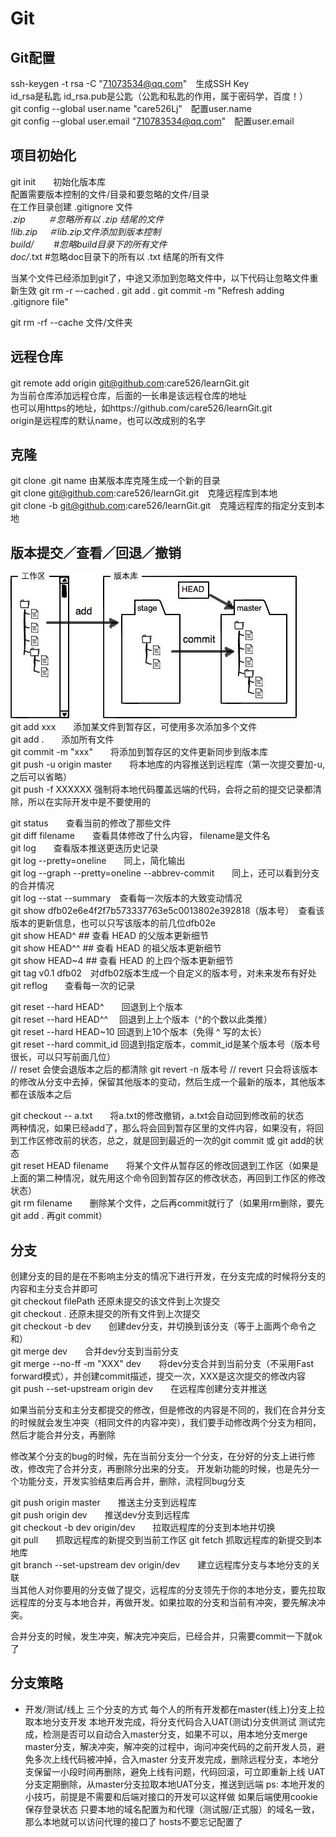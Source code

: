 # Git

## Git配置
ssh-keygen -t rsa -C "71073534@qq.com"　生成SSH Key    
id_rsa是私匙 id_rsa.pub是公匙（公匙和私匙的作用，属于密码学，百度！）   
git config --global user.name "care526Lj"　配置user.name   
git config --global user.email "710783534@qq.com"　配置user.email   

## 项目初始化
git init　　初始化版本库  
配置需要版本控制的文件/目录和要忽略的文件/目录  
在工作目录创建 .gitignore 文件  
*.zip　 　 ＃忽略所有以 .zip 结尾的文件  
!lib.zip　 ＃lib.zip文件添加到版本控制  
build/　　  #忽略build目录下的所有文件  
doc/*.txt   #忽略doc目录下的所有以 .txt 结尾的所有文件  

当某个文件已经添加到git了，中途又添加到忽略文件中，以下代码让忽略文件重新生效
git rm -r –-cached .
git add .
git commit -m "Refresh adding .gitignore file"

git rm -rf --cache 文件/文件夹

## 远程仓库
git remote add origin git@github.com:care526/learnGit.git　  
为当前仓库添加远程仓库，后面的一长串是该远程仓库的地址  
也可以用https的地址，如https://github.com/care526/learnGit.git  
origin是远程库的默认name，也可以改成别的名字  

## 克隆
git clone .git name  由某版本库克隆生成一个新的目录     
git clone git@github.com:care526/learnGit.git　克隆远程库到本地   
git clone -b <name> git@github.com:care526/learnGit.git　克隆远程库的指定分支到本地   

## 版本提交／查看／回退／撤销    
![image](./images/clipboard.png)   
git add xxx　　添加某文件到暂存区，可使用多次添加多个文件   
git add .　　添加所有文件   
git commit -m "xxx"　　将添加到暂存区的文件更新同步到版本库   
git push -u origin master　　将本地库的内容推送到远程库（第一次提交要加-u,之后可以省略）  
git push -f XXXXXX   强制将本地代码覆盖远端的代码，会将之前的提交记录都清除，所以在实际开发中是不要使用的

git status　　查看当前的修改了那些文件    
git diff filename　　查看具体修改了什么内容， filename是文件名  
git log　　查看版本推送更迭历史记录   
git log --pretty=oneline　　同上，简化输出    
git log --graph --pretty=oneline --abbrev-commit　　同上，还可以看到分支的合并情况    
git log --stat --summary　查看每一次版本的大致变动情况       
git show dfb02e6e4f2f7b573337763e5c0013802e392818（版本号）　查看该版本的更新信息，也可以只写该版本的前几位dfb02e   
git show HEAD^ ## 查看 HEAD 的父版本更新细节   
git show HEAD^^ ## 查看 HEAD 的祖父版本更新细节      
git show HEAD~4 ## 查看 HEAD 的上四个版本更新细节    
git tag v0.1 dfb02　对dfb02版本生成一个自定义的版本号，对未来发布有好处   
git reflog　　查看每一次的记录      

git reset --hard HEAD^　　回退到上个版本   
git reset --hard HEAD^^　 回退到上上个版本（^的个数以此类推）   
git reset --hard HEAD~10 回退到上10个版本（免得 ^ 写的太长）   
git reset --hard commit_id 回退到指定版本，commit_id是某个版本号（版本号很长，可以只写前面几位）   
// reset 会使会退版本之后的都清除
git revert -n 版本号
// revert 只会将该版本的修改从分支中去掉，保留其他版本的变动，然后生成一个最新的版本，其他版本都在该版本之后

git checkout -- a.txt　　将a.txt的修改撤销，a.txt会自动回到修改前的状态   
两种情况，如果已经add了，那么将会回到暂存区里的文件内容，如果没有，将回到工作区修改前的状态，总之，就是回到最近的一次的git commit 或 git add的状态   
git reset HEAD filename　　将某个文件从暂存区的修改回退到工作区（如果是上面的第二种情况，就先用这个命令回到暂存区的修改状态，再回到工作区的修改状态）   
git rm filename　　删除某个文件，之后再commit就行了（如果用rm删除，要先git add . 再git commit）   

## 分支
创建分支的目的是在不影响主分支的情况下进行开发，在分支完成的时候将分支的内容和主分支合并即可   
git checkout filePath   还原未提交的该文件到上次提交   
git checkout .   还原未提交的所有文件到上次提交  
git checkout -b dev　　创建dev分支，并切换到该分支（等于上面两个命令之和）   
git merge dev　　合并dev分支到当前分支   
git merge --no-ff -m "XXX" dev　　将dev分支合并到当前分支（不采用Fast forward模式），并创建commit描述，提交一次，XXX是这次提交的修改内容   
git push --set-upstream origin dev　　在远程库创建分支并推送   

如果当前分支和主分支都提交的修改，但是修改的内容是不同的，我们在合并分支的时候就会发生冲突（相同文件的内容冲突），我们要手动修改两个分支为相同，然后才能合并分支，再删除   

修改某个分支的bug的时候，先在当前分支分一个分支，在分好的分支上进行修改，修改完了合并分支，再删除分出来的分支。
开发新功能的时候，也是先分一个功能分支，开发实验结束后再合并，删除，流程同bug分支   

  
git push origin master　　推送主分支到远程库   
git push origin dev　　推送dev分支到远程库   
git checkout -b dev origin/dev　　拉取远程库的分支到本地并切换   
git pull　　抓取远程库的新提交到当前工作区
git fetch   抓取远程库的新提交到本地库  
git branch --set-upstream dev origin/dev　　建立远程库分支与本地分支的关联   
当其他人对你要用的分支做了提交，远程库的分支领先于你的本地分支，要先拉取远程库的分支与本地合并，再做开发。如果拉取的分支和当前有冲突，要先解决冲突。 

合并分支的时候，发生冲突，解决完冲突后，已经合并，只需要commit一下就ok了

## 分支策略
- 开发/测试/线上 三个分支的方式
  每个人的所有开发都在master(线上)分支上拉取本地分支开发
  本地开发完成，将分支代码合入UAT(测试)分支供测试
  测试完成，检测是否可以自动合入master分支，如果不可以，用本地分支merge master分支，解决冲突，解冲突的过程中，询问冲突代码的之前开发人员，避免多次上线代码被冲掉，合入master
  分支开发完成，删除远程分支，本地分支保留一小段时间再删除，避免上线有问题，代码回滚，可立即重新上线
  UAT分支定期删除，从master分支拉取本地UAT分支，推送到远端
  ps: 本地开发的小技巧，前提是不需要和后端对接口的开发可以这样做
  如果后端使用cookie保存登录状态
  只要本地的域名配置为和代理（测试服/正式服）的域名一致，那么本地就可以访问代理的接口了
  hosts不要忘记配置了